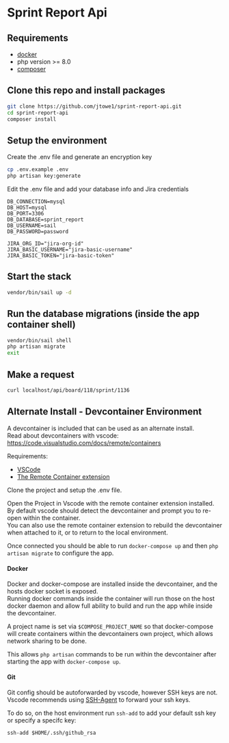 # Sprint Report Api

## Requirements
* [docker](https://www.docker.com/)
* php version >= 8.0
* [composer](https://getcomposer.org/)

## Clone this repo and install packages

```bash
git clone https://github.com/jtowe1/sprint-report-api.git
cd sprint-report-api
composer install
```

## Setup the environment
Create the .env file and generate an encryption key
```bash
cp .env.example .env
php artisan key:generate
```
Edit the .env file and add your database info and Jira credentials
```
DB_CONNECTION=mysql
DB_HOST=mysql
DB_PORT=3306
DB_DATABASE=sprint_report
DB_USERNAME=sail
DB_PASSWORD=password

JIRA_ORG_ID="jira-org-id"
JIRA_BASIC_USERNAME="jira-basic-username"
JIRA_BASIC_TOKEN="jira-basic-token"
```



## Start the stack

```bash
vendor/bin/sail up -d
```
## Run the database migrations (inside the app container shell)
```bash
vendor/bin/sail shell
php artisan migrate
exit
```

## Make a request
```bash
curl localhost/api/board/118/sprint/1136
```

## Alternate Install - Devcontainer Environment
A devcontainer is included that can be used as an alternate install.  
Read about devcontainers with vscode: https://code.visualstudio.com/docs/remote/containers

Requirements:
- [VSCode](https://code.visualstudio.com/)
- [The Remote Container extension](https://marketplace.visualstudio.com/items?itemName=ms-vscode-remote.remote-containers)

Clone the project and setup the .env file.

Open the Project in Vscode with the remote container extension installed. By default vscode should detect the devcontainer and prompt you to re-open within the container.  
You can also use the remote container extension to rebuild the devcontainer when attached to it, or to return to the local environment.

Once connected you should be able to run `docker-compose up` and then `php artisan migrate` to configure the app.

#### Docker
Docker and docker-compose are installed inside the devcontainer, and the hosts docker socket is exposed.  
Running docker commands inside the container will run those on the host docker daemon and allow full ability to build and run the app while inside the devcontainer.

A project name is set via `$COMPOSE_PROJECT_NAME` so that docker-compose will create containers within the devcontainers own project, which allows network sharing to be done.  

This allows `php artisan` commands to be run within the devcontainer after starting the app with `docker-compose up`.

#### Git
Git config should be autoforwarded by vscode, however SSH keys are not.
Vscode recommends using [SSH-Agent](https://code.visualstudio.com/docs/remote/containers#_using-ssh-keys) to forward your ssh keys.

To do so, on the host environment run `ssh-add` to add your default ssh key or specify a specifc key:
```
ssh-add $HOME/.ssh/github_rsa
```
